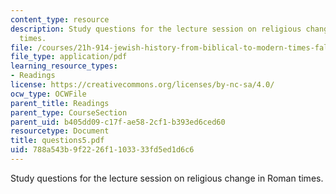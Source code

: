 ```yaml
---
content_type: resource
description: Study questions for the lecture session on religious change in Roman
  times.
file: /courses/21h-914-jewish-history-from-biblical-to-modern-times-fall-2007/788a543b9f2226f1103333fd5ed1d6c6_questions5.pdf
file_type: application/pdf
learning_resource_types:
- Readings
license: https://creativecommons.org/licenses/by-nc-sa/4.0/
ocw_type: OCWFile
parent_title: Readings
parent_type: CourseSection
parent_uid: b405dd09-c17f-ae58-2cf1-b393ed6ced60
resourcetype: Document
title: questions5.pdf
uid: 788a543b-9f22-26f1-1033-33fd5ed1d6c6
---
```

Study questions for the lecture session on religious change in Roman times.